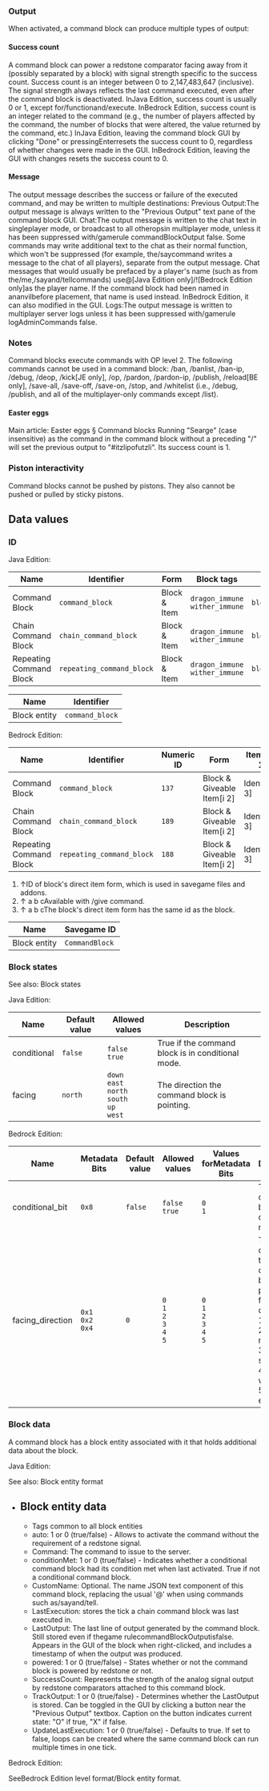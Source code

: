 ### Output
When activated, a command block can produce multiple types of output:

#### Success count
A command block can power a redstone comparator facing away from it (possibly separated by a block) with signal strength specific to the success count. Success count is an integer between 0 to 2,147,483,647 (inclusive).
The signal strength always reflects the last command executed, even after the command block is deactivated.
InJava Edition, success count is usually 0 or 1, except for/functionand/execute.
InBedrock Edition, success count is an integer related to the command (e.g., the number of players affected by the command, the number of blocks that were altered, the value returned by the command, etc.)
InJava Edition, leaving the command block GUI by clicking "Done" or pressingEnterresets the success count to 0, regardless of whether changes were made in the GUI. InBedrock Edition, leaving the GUI with changes resets the success count to 0.
#### Message
The output message describes the success or failure of the executed command, and may be written to multiple destinations:
Previous Output:The output message is always written to the "Previous Output" text pane of the command block GUI.
Chat:The output message is written to the chat text in singleplayer mode, or broadcast to all otheropsin multiplayer mode, unless it has been suppressed with/gamerule commandBlockOutput false. Some commands may write additional text to the chat as their normal function, which won't be suppressed (for example, the/saycommand writes a message to the chat of all players), separate from the output message. Chat messages that would usually be prefaced by a player's name (such as from the/me,/sayand/tellcommands) use@‌[Java Edition  only]/!‌[Bedrock Edition  only]as the player name. If the command block had been named in ananvilbefore placement, that name is used instead. InBedrock Edition, it can also modified in the GUI.
Logs:The output message is written to multiplayer server logs unless it has been suppressed with/gamerule logAdminCommands false.
###  Notes
Command blocks execute commands with OP level 2. The following commands cannot be used in a command block: /ban, /banlist, /ban-ip, /debug, /deop, /kick‌[JE  only], /op, /pardon, /pardon-ip, /publish, /reload‌[BE  only], /save-all, /save-off, /save-on, /stop, and /whitelist (i.e., /debug, /publish, and all of the multiplayer-only commands except /list).

#### Easter eggs
Main article: Easter eggs § Command blocks
Running "Searge" (case insensitive) as the command in the command block without a preceding "/" will set the previous output to "#itzlipofutzli". Its success count is 1.

### Piston interactivity
Command blocks cannot be pushed by pistons. They also cannot be pushed or pulled by sticky pistons.

## Data values
### ID
Java Edition:

| Name                    | Identifier                | Form         | Block tags                          | Translation key                           |
|-------------------------|---------------------------|--------------|-------------------------------------|-------------------------------------------|
| Command Block           | `command_block`           | Block & Item | `dragon_immune`<br/>`wither_immune` | `block.minecraft.command_block`           |
| Chain Command Block     | `chain_command_block`     | Block & Item | `dragon_immune`<br/>`wither_immune` | `block.minecraft.chain_command_block`     |
| Repeating Command Block | `repeating_command_block` | Block & Item | `dragon_immune`<br/>`wither_immune` | `block.minecraft.repeating_command_block` |

| Name         | Identifier      |
|--------------|-----------------|
| Block entity | `command_block` |

Bedrock Edition:

| Name                    | Identifier                | Numeric ID | Form                       | Item ID[i 1]   | Translation key                     |
|-------------------------|---------------------------|------------|----------------------------|----------------|-------------------------------------|
| Command Block           | `command_block`           | `137`      | Block & Giveable Item[i 2] | Identical[i 3] | `tile.command_block.name`           |
| Chain Command Block     | `chain_command_block`     | `189`      | Block & Giveable Item[i 2] | Identical[i 3] | `tile.chain_command_block.name`     |
| Repeating Command Block | `repeating_command_block` | `188`      | Block & Giveable Item[i 2] | Identical[i 3] | `tile.repeating_command_block.name` |

1. ↑ID of block's direct item form, which is used in savegame files and addons.
2. ↑ a b cAvailable with /give command.
3. ↑ a b cThe block's direct item form has the same id as the block.

| Name         | Savegame ID    |
|--------------|----------------|
| Block entity | `CommandBlock` |

### Block states
See also: Block states

Java Edition:

| Name        | Default value | Allowed values                                                | Description                                       |
|-------------|---------------|---------------------------------------------------------------|---------------------------------------------------|
| conditional | `false`       | `false`<br/>`true`                                            | True if the command block is in conditional mode. |
| facing      | `north`       | `down`<br/>`east`<br/>`north`<br/>`south`<br/>`up`<br/>`west` | The direction the command block is pointing.      |

Bedrock Edition:

| Name             | Metadata Bits             | Default value | Allowed values                              | Values forMetadata Bits                     | Description                                                                                                                                                    |
|------------------|---------------------------|---------------|---------------------------------------------|---------------------------------------------|----------------------------------------------------------------------------------------------------------------------------------------------------------------|
| conditional_bit  | `0x8`                     | `false`       | `false`<br/>`true`                          | `0`<br/>`1`                                 | True if the command block is in conditional mode.                                                                                                              |
| facing_direction | `0x1`<br/>`0x2`<br/>`0x4` | `0`           | `0`<br/>`1`<br/>`2`<br/>`3`<br/>`4`<br/>`5` | `0`<br/>`1`<br/>`2`<br/>`3`<br/>`4`<br/>`5` | The direction the command block is pointing.0: facing down<br/>1: facing up<br/>2: facing north<br/>3: facing south<br/>4: facing west<br/>5: facing east<br/> |



### Block data
A command block has a block entity associated with it that holds additional data about the block.

Java Edition:

See also: Block entity format

- Block entity data
	- 
	- Tags common to all block entities
	- auto: 1 or 0 (true/false) - Allows to activate the command without the requirement of a redstone signal.
	- Command: The command to issue to the server.
	- conditionMet: 1 or 0 (true/false) - Indicates whether a conditional command block had its condition met when last activated. True if not a conditional command block.
	- CustomName: Optional. The name JSON text component of this command block, replacing the usual '@' when using commands such as/sayand/tell.
	- LastExecution: stores the tick a chain command block was last executed in.
	- LastOutput: The last line of output generated by the command block. Still stored even if thegame rulecommandBlockOutputisfalse. Appears in the GUI of the block when right-clicked, and includes a timestamp of when the output was produced.
	- powered: 1 or 0 (true/false) - States whether or not the command block is powered by redstone or not.
	- SuccessCount: Represents the strength of the analog signal output by redstone comparators attached to this command block.
	- TrackOutput: 1 or 0 (true/false) - Determines whether the LastOutput is stored. Can be toggled in the GUI by clicking a button near the "Previous Output" textbox. Caption on the button indicates current state: "O" if true, "X" if false.
	- UpdateLastExecution: 1 or 0 (true/false) - Defaults to true. If set to false, loops can be created where the same command block can run multiple times in one tick.

Bedrock Edition:

SeeBedrock Edition level format/Block entity format.

